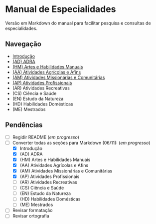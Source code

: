 # Manual de Especialidades

Versão em Markdown do manual para facilitar pesquisa e consultas de especialidades.

## Navegação

- [Introdução](<A Introdução/A Introdução.md>)
- [(AD) ADRA](ADRA/ADRA.md)
- [(HM) Artes e Habilidades Manuais](<Artes e Habilidades Manuais/Artes e Habilidades Manuais.md>)
- [(AA) Atividades Agrícolas e Afins](<Atividades Agrícolas e Afins/Atividades Agrícolas e Afins.md>)
- [(AM) Atividades Missionárias e Comunitárias](<Atividades Missionárias e Comunitárias/Atividades Missionárias e Comunitárias.md>)
- [(AP) Atividades Profissionais](<Atividades Profissionais/Atividades Profissionais.md>)
- (AR) Atividades Recreativas
- (CS) Ciência e Saúde
- (EN) Estudo da Natureza
- (HD) Habilidades Domésticas
- (ME) Mestrados

## Pendências

- [ ] Regidir README (*em progresso*)
- [ ] Converter todas as seções para Markdown (06/11): (*em progresso*)
  - [x] Introdução
  - [x] (AD) ADRA
  - [x] (HM) Artes e Habilidades Manuais
  - [x] (AA) Atividades Agrícolas e Afins
  - [x] (AM) Atividades Missionárias e Comunitárias
  - [x] (AP) Atividades Profissionais
  - [ ] (AR) Atividades Recreativas
  - [ ] (CS) Ciência e Saúde
  - [ ] (EN) Estudo da Natureza
  - [ ] (HD) Habilidades Domésticas
  - [ ] (ME) Mestrados
- [ ] Revisar formatação
- [ ] Revisar ortografia
